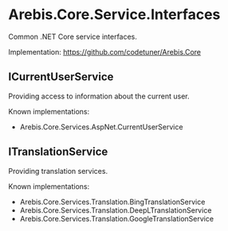 Arebis.Core.Service.Interfaces
==============================

Common .NET Core service interfaces.

Implementation: https://github.com/codetuner/Arebis.Core

## ICurrentUserService

Providing access to information about the current user.

Known implementations:
- Arebis.Core.Services.AspNet.CurrentUserService

## ITranslationService

Providing translation services.

Known implementations:
- Arebis.Core.Services.Translation.BingTranslationService
- Arebis.Core.Services.Translation.DeepLTranslationService
- Arebis.Core.Services.Translation.GoogleTranslationService

